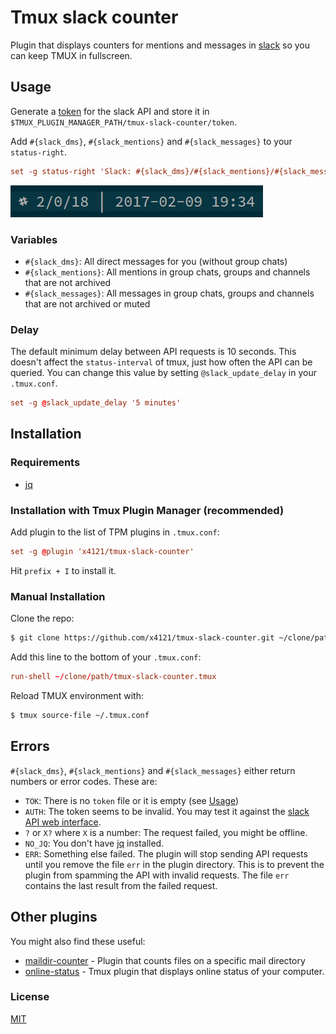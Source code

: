 # Tmux slack counter
Plugin that displays counters for mentions and messages in
[slack](https://slack.com/) so you can keep TMUX in fullscreen.

## Usage
Generate a [token](https://api.slack.com/docs/oauth-test-tokens) for the slack
API and store it in `$TMUX_PLUGIN_MANAGER_PATH/tmux-slack-counter/token`.

Add `#{slack_dms}`, `#{slack_mentions}` and `#{slack_messages}` to your `status-right`.
```tmux.conf
set -g status-right 'Slack: #{slack_dms}/#{slack_mentions}/#{slack_messages} | %a %Y-%m-%d %H:%M'
```
![screenshot](/screenshot.png)


### Variables
- `#{slack_dms}`: All direct messages for you (without group chats)
- `#{slack_mentions}`: All mentions in group chats, groups and channels that
  are not archived
- `#{slack_messages}`: All messages in group chats, groups and channels
  that are not archived or muted

### Delay
The default minimum delay between API requests is 10 seconds.
This doesn't affect the `status-interval` of tmux, just how often the API can be queried.
You can change this value by setting `@slack_update_delay` in your `.tmux.conf`.
```tmux.conf
set -g @slack_update_delay '5 minutes'
```

## Installation
### Requirements
- [jq](https://stedolan.github.io/jq/)

### Installation with Tmux Plugin Manager (recommended)
Add plugin to the list of TPM plugins in `.tmux.conf`:

```tmux.conf
set -g @plugin 'x4121/tmux-slack-counter'
```

Hit `prefix + I` to install it.

### Manual Installation
Clone the repo:

```bash
$ git clone https://github.com/x4121/tmux-slack-counter.git ~/clone/path
```

Add this line to the bottom of your `.tmux.conf`:

```tmux.conf
run-shell ~/clone/path/tmux-slack-counter.tmux
```

Reload TMUX environment with:

```bash
$ tmux source-file ~/.tmux.conf
```

## Errors
`#{slack_dms}`, `#{slack_mentions}` and `#{slack_messages}` either
return numbers or error codes. These are:

- `TOK`: There is no `token` file or it is empty (see [Usage](#usage))
- `AUTH`: The token seems to be invalid. You may test it against the [slack
  API web interface](https://api.slack.com/methods/auth.test/test).
- `?` or `X?` where `X` is a number: The request failed, you might be offline. 
- `NO_JQ`: You don't have [jq](https://stedolan.github.io/jq/) installed.
- `ERR`: Something else failed. The plugin will stop sending API requests
  until you remove the file `err` in the plugin directory. This is to
  prevent the plugin from spamming the API with invalid requests. The file
  `err` contains the last result from the failed request.

## Other plugins
You might also find these useful:

- [maildir-counter](https://github.com/tmux-plugins/tmux-maildir-counter) - Plugin that counts files on a specific mail directory
- [online-status](https://github.com/tmux-plugins/tmux-online-status) - Tmux plugin that displays online status of your computer.

### License
[MIT](LICENSE)
